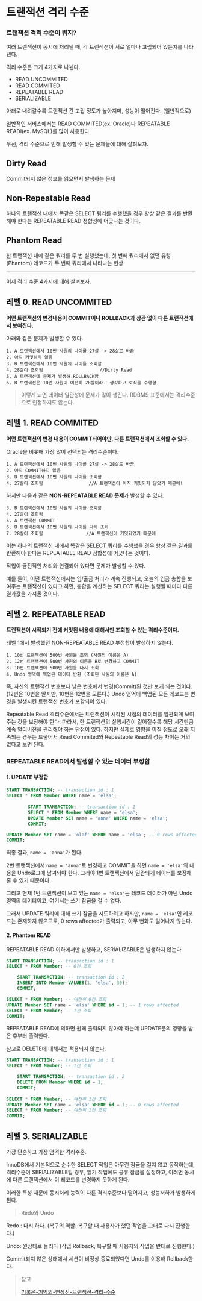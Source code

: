 # 트랜잭션 격리 수준



### 트랜잭션 격리 수준이 뭐지?

여러 트랜잭션이 동시에 처리될 때, 각 트랜잭션이 서로 얼마나 고립되어 있는지를 나타낸다.

격리 수준은 크게 4가지로 나뉜다.

- READ UNCOMMITED
- READ COMMITED
- REPEATABLE READ
- SERIALIZABLE



아래로 내려갈수록 트랜잭션 간 고립 정도가 높아지며, 성능이 떨어진다. (일반적으로)

일반적인 서비스에서는 READ COMMITED(ex. Oracle)나 REPEATABLE READI(ex. MySQL)를 많이 사용한다.





우선, 격리 수준으로 인해 발생할 수 있는 문제들에 대해 살펴보자.

## Dirty Read

Commit되지 않은 정보를 읽으면서 발생하는 문제





## Non-Repeatable Read

하나의 트랜잭션 내에서 똑같은 SELECT 쿼리를 수행했을 경우 항상 같은 결과를 반환해야 한다는 REPEATABLE READ 정합성에 어긋나는 것이다.



## Phantom Read

한 트랜잭션 내에 같은 쿼리를 두 번 실행했는데, 첫 번째 쿼리에서 없던 유령(Phantom) 레코드가 두 번째 쿼리에서 나타나는 현상



---

이제 격리 수준 4가지에 대해 살펴보자.

## 레벨 0. READ UNCOMMITED

**어떤 트랜잭션의 변경내용이 COMMIT이나 ROLLBACK과 상관 없이 다른 트랜잭션에서 보여진다.**

아래와 같은 문제가 발생할 수 있다.

```
1. A 트랜잭션에서 10번 사원의 나이를 27살 -> 28살로 바꿈
2. 아직 커밋하지 않음
3. B 트랜잭션에서 10번 사원의 나이를 조회함
4. 28살이 조회됨                     //Dirty Read
5. A 트랜잭션에 문제가 발생해 ROLLBACK함
6. B 트랜잭션은 10번 사원이 여전히 28살이라고 생각하고 로직을 수행함
```



> 이렇게 되면 데이터 일관성에 문제가 많이 생긴다. RDBMS 표준에서는 격리수준으로 인정하지도 않는다.



## 레벨 1. READ COMMITED

**어떤 트랜잭션의 변경 내용이 COMMIT되어야만, 다른 트랜잭션에서 조회할 수 있다.**

Oracle을 비롯해 가장 많이 선택되는 격리수준이다.



```
1. A 트랜잭션에서 10번 사원의 나이를 27살 -> 28살로 바꿈
2. 아직 COMMIT하지 않음
3. B 트랜잭션에서 10번 사원의 나이를 조회함
4. 27살이 조회됨                 //A 트랜잭션이 아직 커밋되지 않았기 때문에!
```



하지만 다음과 같은 **NON-REPEATABLE READ 문제**가 발생할 수 있다.

```
3. B 트랜잭션에서 10번 사원의 나이를 조회함
4. 27살이 조회됨
5. A 트랜잭션 COMMIT
6. B 트랜잭션에서 10번 사원의 나이를 다시 조회
7. 28살이 조회됨                //A 트랜잭션이 커밋되었기 때문에
```

이는 하나의 트랜잭션 내에서 똑같은 SELECT 쿼리를 수행했을 경우 항상 같은 결과를 반환해야 한다는 REPEATABLE READ 정합성에 어긋나는 것이다.

작업이 금전적인 처리와 연결되어 있다면 문제가 발생할 수 있다.

예를 들어, 어떤 트랜잭션에서는 입/출금 처리가 계속 진행되고, 오늘의 입금 총합을 보여주는 트랜잭션이 있다고 하면, 총합을 계산하는 SELECT 쿼리는 실행될 때마다 다른 결과값을 가져올 것이다.





## 레벨 2. REPEATABLE READ

**트랜잭션이 시작되기 전에 커밋된 내용에 대해서만 조회할 수 있는 격리수준이다.**



레벨 1에서 발생했던 NON-REPEATABLE READ 부정합이 발생하지 않는다.

```
1. 10번 트랜잭션이 500번 사원을 조회 (사원의 이름은 A)
2. 12번 트랜잭션이 500번 사원의 이름을 B로 변경하고 COMMIT
3. 10번 트랜잭션이 500번 사원을 다시 조회
4. Undo 영역에 백업된 데이터 반환 (조회된 사원의 이름은 A)
```

 즉, 자신의 트랜잭션 번호보다 낮은 번호에서 변경(Commit)된 것만 보게 되는 것이다. (12번은 10번을 알지만, 10번은 12번을 모른다.) Undo 영역에 백업된 모든 레코드는 변경을 발생시킨 트랜잭션 번호가 포함되어 있다.



Repeatable Read 격리수준에서는 트랜잭션이 시작된 시점의 데이터를 일관되게 보여주는 것을 보장해야 한다. 따라서, 한 트랜잭션의 실행시간이 길어질수록 해당 시간만큼 계속 멀티버전을 관리해야 하는 단점이 있다. 하지만 실제로 영향을 미칠 정도로 오래 지속되는 경우는 드물어서 Read Commited와 Repeatable Read의 성능 차이는 거의 없다고 보면 된다.





### REPEATABLE READ에서 발생할 수 있는 데이터 부정합

#### 1. UPDATE 부정합

```sql
START TRANSACTION; -- transaction id : 1
SELECT * FROM Member WHERE name = 'elsa';
		
		START TRANSACTION; -- transaction id : 2
		SELECT * FROM Member WHERE name = 'elsa';
		UPDATE Member SET name = 'anna' WHERE name = 'elsa';
		COMMIT;

UPDATE Member SET name = 'olaf' WHERE name = 'elsa'; -- 0 rows affected
COMMIT;
```

최종 결과, `name = 'anna'`가 된다.



2번 트랜잭션에서 `name = 'anna'`로 변경하고 COMMIT을 하면 `name = 'elsa'`의 내용을 Undo로그에 남겨놔야 한다. 그래야 1번 트랜잭션에서 일관되게 데이터를 보장해줄 수 있기 때문이다.

그리고 현재 1번 트랜잭션이 보고 있는 `name = 'elsa'`는 레코드 데이터가 아닌 Undo영역의 데이터이고, 여기서는 쓰기 잠금을 걸 수 없다.

그래서 UPDATE 쿼리에 대해 쓰기 잠금을 시도하려고 하지만, `name = 'elsa'`인 레코드는 존재하지 않으므로, 0 rows affected가 출력되고, 아무 변화도 일어나지 않는다.



#### 2. Phantom READ

REPEATABLE READ 이하에서만 발생하고, SERIALIZABLE은 발생하지 않는다.

```sql
START TRANSACTION; -- transaction id : 1
SELECT * FROM Member; -- 0건 조회

	START TRANSACTION; -- transaction id : 2
	INSERT INTO Member VALUES(1, 'elsa', 30);
	COMMIT;

SELECT * FROM Member; -- 여전히 0건 조회
UPDATE Member SET name = 'elsa' WHERE id = 1; -- 1 rows affected
SELECT * FROM Member; -- 1건 조회
COMMIT;
```

REPEATABLE READ에 의하면 원래 출력되지 않아야 하는데 UPDATE문의 영향을 받은 후부터 출력한다.



참고로 DELETE에 대해서는 적용되지 않는다.

```sql
START TRANSACTION; -- transaction id : 1
SELECT * FROM Member; -- 1건 조회

	START TRANSACTION; -- transaction id : 2
	DELETE FROM Member WHERE id = 1;
	COMMIT;
	
SELECT * FROM Member; -- 여전히 1건 조회
UPDATE Member SET name = 'elsa' WHERE id = 1; -- 0 rows affected
SELECT * FROM Member; -- 여전히 1건 조회
COMMIT;
```





## 레벨 3. SERIALIZABLE

가장 단순하고 가장 엄격한 격리수준.

InnoDB에서 기본적으로 순수한 SELECT 작업은 아무런 잠금을 걸지 않고 동작하는데, 격리수준이 SERIALIZABLE일 경우, 읽기 작업에도 공유 잠금을 설정하고, 이러면 동시에 다른 트랜잭션에서 이 레코드를 변경하지 못하게 된다.

이러한 특성 때문에 동시처리 능력이 다른 격리수준보다 떨어지고, 성능저하가 발생하게 된다.







> Redo와 Undo

Redo : 다시 하다. (복구의 역할. 복구할 때 사용자가 했던 작업을 그대로 다시 진행한다.)

Undo: 원상태로 돌리다 (작업 Rollback, 복구할 때 사용자의 작업을 반대로 진행한다.)

Commit되지 않은 상태에서 세션이 비정상 종료되었다면 Undo를 이용해 Rollback한다.







> 참고
>
> [기록은-기억의-연장선-트랜잭션-격리-수준](https://joont92.github.io/db/트랜잭션-격리-수준-isolation-level/)







